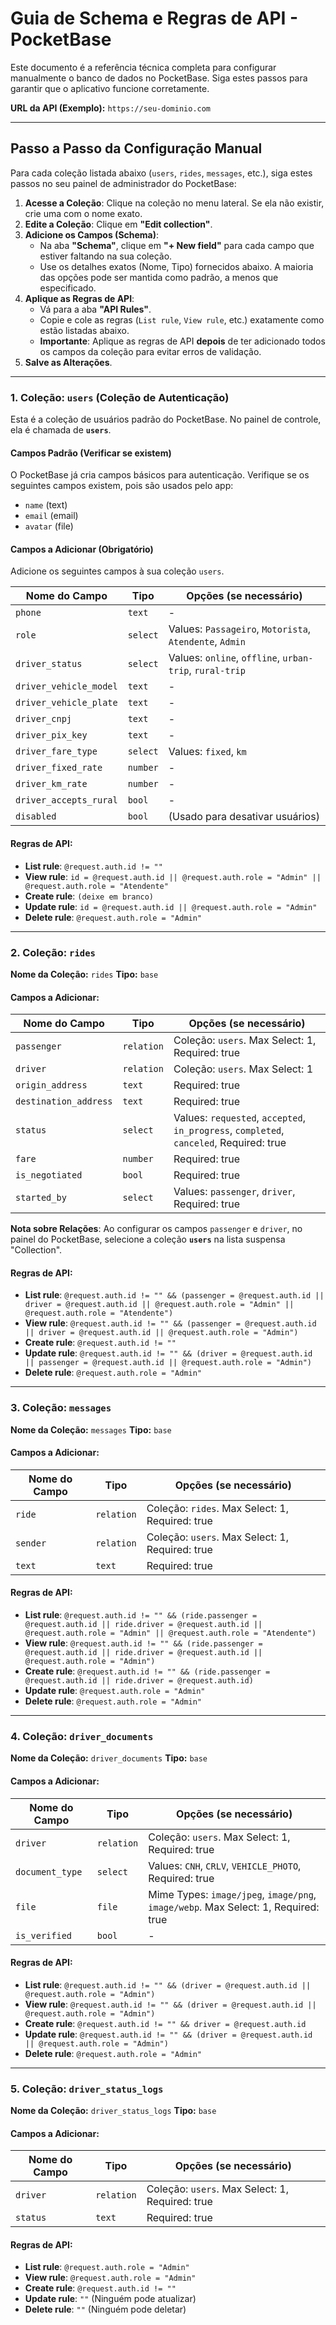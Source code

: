 # Guia de Schema e Regras de API - PocketBase

Este documento é a referência técnica completa para configurar manualmente o banco de dados no PocketBase. Siga estes passos para garantir que o aplicativo funcione corretamente.

**URL da API (Exemplo):** `https://seu-dominio.com`

---

## Passo a Passo da Configuração Manual

Para cada coleção listada abaixo (`users`, `rides`, `messages`, etc.), siga estes passos no seu painel de administrador do PocketBase:

1.  **Acesse a Coleção**: Clique na coleção no menu lateral. Se ela não existir, crie uma com o nome exato.
2.  **Edite a Coleção**: Clique em **"Edit collection"**.
3.  **Adicione os Campos (Schema)**:
    *   Na aba **"Schema"**, clique em **"+ New field"** para cada campo que estiver faltando na sua coleção.
    *   Use os detalhes exatos (Nome, Tipo) fornecidos abaixo. A maioria das opções pode ser mantida como padrão, a menos que especificado.
4.  **Aplique as Regras de API**:
    *   Vá para a aba **"API Rules"**.
    *   Copie e cole as regras (`List rule`, `View rule`, etc.) exatamente como estão listadas abaixo.
    *   **Importante**: Aplique as regras de API **depois** de ter adicionado todos os campos da coleção para evitar erros de validação.
5.  **Salve as Alterações**.

---

### 1. Coleção: `users` (Coleção de Autenticação)

Esta é a coleção de usuários padrão do PocketBase. No painel de controle, ela é chamada de **`users`**.

#### Campos Padrão (Verificar se existem)
O PocketBase já cria campos básicos para autenticação. Verifique se os seguintes campos existem, pois são usados pelo app:
- `name` (text)
- `email` (email)
- `avatar` (file)


#### **Campos a Adicionar (Obrigatório)**
Adicione os seguintes campos à sua coleção `users`.

| Nome do Campo            | Tipo       | Opções (se necessário)                                      |
| ------------------------ | ---------- | ----------------------------------------------------------- |
| `phone`                  | `text`     | -                                                           |
| `role`                   | `select`   | Values: `Passageiro`, `Motorista`, `Atendente`, `Admin`     |
| `driver_status`          | `select`   | Values: `online`, `offline`, `urban-trip`, `rural-trip`     |
| `driver_vehicle_model`   | `text`     | -                                                           |
| `driver_vehicle_plate`   | `text`     | -                                                           |
| `driver_cnpj`            | `text`     | -                                                           |
| `driver_pix_key`         | `text`     | -                                                           |
| `driver_fare_type`       | `select`   | Values: `fixed`, `km`                                       |
| `driver_fixed_rate`      | `number`   | -                                                           |
| `driver_km_rate`         | `number`   | -                                                           |
| `driver_accepts_rural`   | `bool`     | -                                                           |
| `disabled`               | `bool`     | (Usado para desativar usuários)                             |


#### Regras de API:

-   **List rule**: `@request.auth.id != ""`
-   **View rule**: `id = @request.auth.id || @request.auth.role = "Admin" || @request.auth.role = "Atendente"`
-   **Create rule**: `(deixe em branco)`
-   **Update rule**: `id = @request.auth.id || @request.auth.role = "Admin"`
-   **Delete rule**: `@request.auth.role = "Admin"`

---

### 2. Coleção: `rides`

**Nome da Coleção:** `rides`
**Tipo:** `base`

#### Campos a Adicionar:

| Nome do Campo           | Tipo       | Opções (se necessário)                                     |
| ----------------------- | ---------- | ---------------------------------------------------------- |
| `passenger`             | `relation` | Coleção: `users`. Max Select: 1, Required: true |
| `driver`                | `relation` | Coleção: `users`. Max Select: 1                        |
| `origin_address`        | `text`     | Required: true                                             |
| `destination_address`   | `text`     | Required: true                                             |
| `status`                | `select`   | Values: `requested`, `accepted`, `in_progress`, `completed`, `canceled`, Required: true |
| `fare`                  | `number`   | Required: true                                             |
| `is_negotiated`         | `bool`     | Required: true                                             |
| `started_by`            | `select`   | Values: `passenger`, `driver`, Required: true             |

**Nota sobre Relações**: Ao configurar os campos `passenger` e `driver`, no painel do PocketBase, selecione a coleção **`users`** na lista suspensa "Collection".

#### Regras de API:

-   **List rule**: `@request.auth.id != "" && (passenger = @request.auth.id || driver = @request.auth.id || @request.auth.role = "Admin" || @request.auth.role = "Atendente")`
-   **View rule**: `@request.auth.id != "" && (passenger = @request.auth.id || driver = @request.auth.id || @request.auth.role = "Admin")`
-   **Create rule**: `@request.auth.id != ""`
-   **Update rule**: `@request.auth.id != "" && (driver = @request.auth.id || passenger = @request.auth.id || @request.auth.role = "Admin")`
-   **Delete rule**: `@request.auth.role = "Admin"`

---

### 3. Coleção: `messages`

**Nome da Coleção:** `messages`
**Tipo:** `base`

#### Campos a Adicionar:

| Nome do Campo | Tipo       | Opções (se necessário)         |
| ------------- | ---------- | ------------------------------ |
| `ride`        | `relation` | Coleção: `rides`. Max Select: 1, Required: true |
| `sender`      | `relation` | Coleção: `users`. Max Select: 1, Required: true |
| `text`        | `text`     | Required: true                 |

#### Regras de API:

-   **List rule**: `@request.auth.id != "" && (ride.passenger = @request.auth.id || ride.driver = @request.auth.id || @request.auth.role = "Admin" || @request.auth.role = "Atendente")`
-   **View rule**: `@request.auth.id != "" && (ride.passenger = @request.auth.id || ride.driver = @request.auth.id || @request.auth.role = "Admin")`
-   **Create rule**: `@request.auth.id != "" && (ride.passenger = @request.auth.id || ride.driver = @request.auth.id)`
-   **Update rule**: `@request.auth.role = "Admin"`
-   **Delete rule**: `@request.auth.role = "Admin"`

---

### 4. Coleção: `driver_documents`

**Nome da Coleção:** `driver_documents`
**Tipo:** `base`

#### Campos a Adicionar:

| Nome do Campo     | Tipo       | Opções (se necessário)         |
| ----------------- | ---------- | ------------------------------ |
| `driver`          | `relation` | Coleção: `users`. Max Select: 1, Required: true |
| `document_type`   | `select`   | Values: `CNH`, `CRLV`, `VEHICLE_PHOTO`, Required: true |
| `file`            | `file`     | Mime Types: `image/jpeg`, `image/png`, `image/webp`. Max Select: 1, Required: true   |
| `is_verified`     | `bool`     | -                              |

#### Regras de API:

-   **List rule**: `@request.auth.id != "" && (driver = @request.auth.id || @request.auth.role = "Admin")`
-   **View rule**: `@request.auth.id != "" && (driver = @request.auth.id || @request.auth.role = "Admin")`
-   **Create rule**: `@request.auth.id != "" && driver = @request.auth.id`
-   **Update rule**: `@request.auth.id != "" && (driver = @request.auth.id || @request.auth.role = "Admin")`
-   **Delete rule**: `@request.auth.role = "Admin"`

---

### 5. Coleção: `driver_status_logs`

**Nome da Coleção:** `driver_status_logs`
**Tipo:** `base`

#### Campos a Adicionar:

| Nome do Campo | Tipo       | Opções (se necessário)         |
| ------------- | ---------- | ------------------------------ |
| `driver`      | `relation` | Coleção: `users`. Max Select: 1, Required: true |
| `status`      | `text`     | Required: true                 |

#### Regras de API:

-   **List rule**: `@request.auth.role = "Admin"`
-   **View rule**: `@request.auth.role = "Admin"`
-   **Create rule**: `@request.auth.id != ""`
-   **Update rule**: `""` (Ninguém pode atualizar)
-   **Delete rule**: `""` (Ninguém pode deletar)
